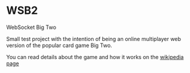# WSB2
WebSocket Big Two

Small test project with the intention of being an online multiplayer web version of the popular card game Big Two.

You can read details about the game and how it works on the [wikipedia page](https://en.wikipedia.org/wiki/Big_two)
